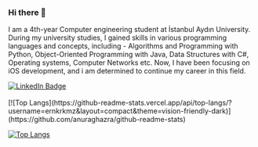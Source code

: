 ### Hi there 👋
<div>
  <p>
    I am a 4th-year Computer engineering student at İstanbul Aydın University. During my university studies, I gained skills in various programming languages and concepts, including - Algorithms and Programming with Python, Object-Oriented Programming with Java, Data Structures with C#, Operating systems, Computer Networks etc. Now, I have been focusing on iOS development, and i am determined to continue my career in this field.
  </p>
</div>
<div id="badges">
  <a href="https://www.linkedin.com/in/eren-korkmaz/">
  <img src="https://img.shields.io/badge/LinkedIn-blue?style=for-the-badge&logo=linkedin&logoColor=white" alt="LinkedIn Badge"/>
  </a>
</div>
<br>
<!--
  <img src="https://github.com/devicons/devicon/blob/master/icons/swift/swift-original.svg" title="Redux" alt="Redux " width="30" height="30"/>&nbsp;
-->
[![Top Langs](https://github-readme-stats.vercel.app/api/top-langs/?username=ernkrkmz&layout=compact&theme=vision-friendly-dark)](https://github.com/anuraghazra/github-readme-stats)

[![Top Langs](https://github-readme-stats.vercel.app/api/top-langs/?username=ernkrkmz&layout=compact&theme=vision-friendly-dark)](https://github.com/anuraghazra/github-readme-stats)

<!--
**ernkrkmz/ernkrkmz** is a ✨ _special_ ✨ repository because its `README.md` (this file) appears on your GitHub profile.

Here are some ideas to get you started:

- 🔭 I’m currently working on ...
- 🌱 I’m currently learning ...
- 👯 I’m looking to collaborate on ...
- 🤔 I’m looking for help with ...
- 💬 Ask me about ...
- 📫 How to reach me: ...
- 😄 Pronouns: ...
- ⚡ Fun fact: ...
-->
